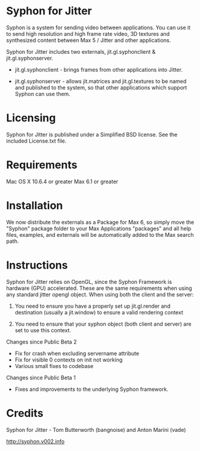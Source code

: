 
Syphon for Jitter
===

Syphon is a system for sending video between applications. You can use it to send high resolution and high frame rate video, 3D textures and synthesized content between Max 5 / Jitter and other applications.

Syphon for Jitter includes two externals, jit.gl.syphonclient & jit.gl.syphonserver. 

* jit.gl.syphonclient - brings frames from other applications into Jitter.

* jit.gl.syphonserver - allows jit.matrices and jit.gl.textures to be named and published to the system, so that other applications which support Syphon can use them.

Licensing
====

Syphon for Jitter is published under a Simplified BSD license. See the included License.txt file.

Requirements
====

Mac OS X 10.6.4 or greater
Max 6.1 or greater

Installation
====

We now distribute the externals as a Package for Max 6, so simply move the "Syphon" package folder to your Max Applications "packages" and all help files, examples, and externals will be automatically added to the Max search path.

Instructions
====

Syphon for Jitter relies on OpenGL, since the Syphon Framework is hardware (GPU) accelerated. These are the same requirements when using any standard jitter opengl object. When using both the client and the server:

1. You need to ensure you have a properly set up jit.gl.render and destination (usually a jit.window) to ensure a valid rendering context

2. You need to ensure that your syphon object (both client and server) are set to use this context.

Changes since Public Beta 2
- Fix for crash when excluding servername attribute
- Fix for visible 0 contexts on init not working
- Various small fixes to codebase

Changes since Public Beta 1
- Fixes and improvements to the underlying Syphon framework.

Credits
====

Syphon for Jitter - Tom Butterworth (bangnoise) and Anton Marini (vade)

http://syphon.v002.info